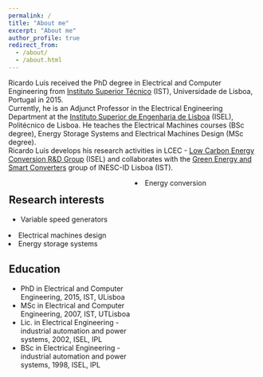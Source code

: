 ```yaml
---
permalink: /
title: "About me"
excerpt: "About me"
author_profile: true
redirect_from: 
  - /about/
  - /about.html
---
```


Ricardo Luís received the PhD degree in Electrical and Computer Engineering from [Instituto Superior Técnico](https://tecnico.ulisboa.pt) (IST), Universidade de Lisboa, Portugal in 2015.\
Currently, he is an Adjunct Professor in the Electrical Engineering Department at the [Instituto Superior de Engenharia de Lisboa](https://www.isel.pt/) (ISEL), Politécnico de Lisboa. He teaches the Electrical Machines courses (BSc degree), Energy Storage Systems and Electrical Machines Design (MSc degree).\
Ricardo Luís develops his research activities in LCEC - [Low Carbon Energy Conversion R&D Group](https://lcec.isel.pt/) (ISEL) and collaborates with the [Green Energy and Smart Converters](https://www.inesc-id.pt/research-areas/green-energy-and-smart-converters/) group of INESC-ID Lisboa (IST).


<style>
.column {
    float: left;
    padding: 1px;
    width: 50%;
}

/* Clear floats after the columns */
.row:after {
    content: "";
    display: table;
    clear: both;
}
</style>

<div class="row">

<div class="column">
<h2>Research interests</h2>
<ul class="ul-interests">
<li>Variable speed generators</li>
</div>
<li>Energy conversion</li>
</div>
<li>Electrical machines design</li>
</div>
<li>Energy storage systems</li>
</ul>
</div>

<div class="column">
<h2>Education</h2>
<ul class="ul-edu fa-ul">
<li>
<i class="fa fa-university"></i> PhD in Electrical and Computer Engineering, 2015, IST, ULisboa
</li>

<li>
<i class="fa fa-university"></i> MSc in Electrical and Computer Engineering, 2007, IST, UTLisboa
</li>

<li>
<i class="fas fa-graduation-cap"></i> Lic. in Electrical Engineering - industrial automation and power systems, 2002, ISEL, IPL
</li>

<li>
<i class="fas fa-graduation-cap"></i> BSc in Electrical Engineering - industrial automation and power systems, 1998, ISEL, IPL
</li>

</ul>
</div>

</div>


